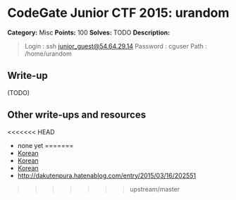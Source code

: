 # CodeGate Junior CTF 2015: urandom

**Category:** Misc
**Points:** 100
**Solves:** TODO
**Description:** 

> Login : ssh junior_guest@54.64.29.14
> Password : cguser
> Path : /home/urandom

## Write-up

(TODO)

## Other write-ups and resources

<<<<<<< HEAD
* none yet
=======
* [Korean](err0rless313.tistory.com/entry/CODEGATE-2015-JUNIOR-예선-WRITE-UP)
* [Korean](http://s0ngsari.tistory.com/entry/Codegate-2015urandom)
* [Korean](http://cd80.tistory.com/64)
* <http://dakutenpura.hatenablog.com/entry/2015/03/16/202551>
>>>>>>> upstream/master
